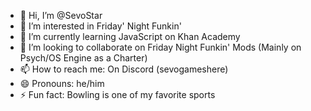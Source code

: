- 👋 Hi, I’m @SevoStar
- 👀 I’m interested in Friday' Night Funkin'
- 🌱 I’m currently learning JavaScript on Khan Academy
- 💞️ I’m looking to collaborate on Friday Night Funkin' Mods (Mainly on Psych/OS Engine as a Charter)
- 📫 How to reach me: On Discord (sevogameshere)
- 😄 Pronouns: he/him
- ⚡ Fun fact: Bowling is one of my favorite sports
